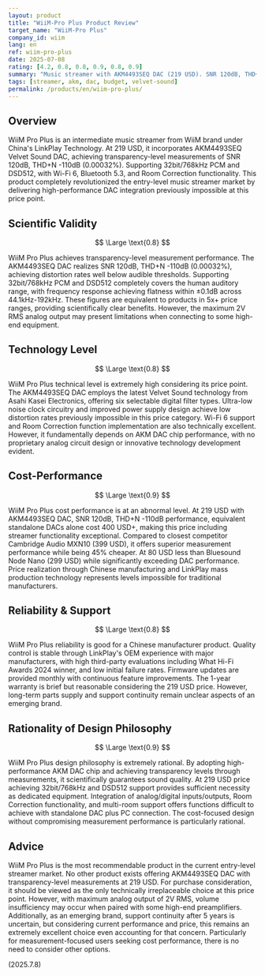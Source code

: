 ```yaml
---
layout: product
title: "WiiM-Pro Plus Product Review"
target_name: "WiiM-Pro Plus"
company_id: wiim
lang: en
ref: wiim-pro-plus
date: 2025-07-08
rating: [4.2, 0.8, 0.8, 0.9, 0.8, 0.9]
summary: "Music streamer with AKM4493SEQ DAC (219 USD). SNR 120dB, THD+N -110dB, 32bit/768kHz PCM・DSD512 support achieving transparency-level measurements. Overwhelming cost-performance with no competing products at same price point."
tags: [streamer, akm, dac, budget, velvet-sound]
permalink: /products/en/wiim-pro-plus/
---
```


## Overview

WiiM Pro Plus is an intermediate music streamer from WiiM brand under China's LinkPlay Technology. At 219 USD, it incorporates AKM4493SEQ Velvet Sound DAC, achieving transparency-level measurements of SNR 120dB, THD+N -110dB (0.00032%). Supporting 32bit/768kHz PCM and DSD512, with Wi-Fi 6, Bluetooth 5.3, and Room Correction functionality. This product completely revolutionized the entry-level music streamer market by delivering high-performance DAC integration previously impossible at this price point.

## Scientific Validity

$$ \Large \text{0.8} $$

WiiM Pro Plus achieves transparency-level measurement performance. The AKM4493SEQ DAC realizes SNR 120dB, THD+N -110dB (0.00032%), achieving distortion rates well below audible thresholds. Supporting 32bit/768kHz PCM and DSD512 completely covers the human auditory range, with frequency response achieving flatness within ±0.1dB across 44.1kHz-192kHz. These figures are equivalent to products in 5x+ price ranges, providing scientifically clear benefits. However, the maximum 2V RMS analog output may present limitations when connecting to some high-end equipment.

## Technology Level

$$ \Large \text{0.8} $$

WiiM Pro Plus technical level is extremely high considering its price point. The AKM4493SEQ DAC employs the latest Velvet Sound technology from Asahi Kasei Electronics, offering six selectable digital filter types. Ultra-low noise clock circuitry and improved power supply design achieve low distortion rates previously impossible in this price category. Wi-Fi 6 support and Room Correction function implementation are also technically excellent. However, it fundamentally depends on AKM DAC chip performance, with no proprietary analog circuit design or innovative technology development evident.

## Cost-Performance

$$ \Large \text{0.9} $$

WiiM Pro Plus cost performance is at an abnormal level. At 219 USD with AKM4493SEQ DAC, SNR 120dB, THD+N -110dB performance, equivalent standalone DACs alone cost 400 USD+, making this price including streamer functionality exceptional. Compared to closest competitor Cambridge Audio MXN10 (399 USD), it offers superior measurement performance while being 45% cheaper. At 80 USD less than Bluesound Node Nano (299 USD) while significantly exceeding DAC performance. Price realization through Chinese manufacturing and LinkPlay mass production technology represents levels impossible for traditional manufacturers.

## Reliability & Support

$$ \Large \text{0.8} $$

WiiM Pro Plus reliability is good for a Chinese manufacturer product. Quality control is stable through LinkPlay's OEM experience with major manufacturers, with high third-party evaluations including What Hi-Fi Awards 2024 winner, and low initial failure rates. Firmware updates are provided monthly with continuous feature improvements. The 1-year warranty is brief but reasonable considering the 219 USD price. However, long-term parts supply and support continuity remain unclear aspects of an emerging brand.

## Rationality of Design Philosophy

$$ \Large \text{0.9} $$

WiiM Pro Plus design philosophy is extremely rational. By adopting high-performance AKM DAC chip and achieving transparency levels through measurements, it scientifically guarantees sound quality. At 219 USD price achieving 32bit/768kHz and DSD512 support provides sufficient necessity as dedicated equipment. Integration of analog/digital inputs/outputs, Room Correction functionality, and multi-room support offers functions difficult to achieve with standalone DAC plus PC connection. The cost-focused design without compromising measurement performance is particularly rational.

## Advice

WiiM Pro Plus is the most recommendable product in the current entry-level streamer market. No other product exists offering AKM4493SEQ DAC with transparency-level measurements at 219 USD. For purchase consideration, it should be viewed as the only technically irreplaceable choice at this price point. However, with maximum analog output of 2V RMS, volume insufficiency may occur when paired with some high-end preamplifiers. Additionally, as an emerging brand, support continuity after 5 years is uncertain, but considering current performance and price, this remains an extremely excellent choice even accounting for that concern. Particularly for measurement-focused users seeking cost performance, there is no need to consider other options.

(2025.7.8)